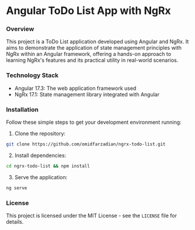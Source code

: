 # Angular ToDo List App with NgRx

### Overview
This project is a ToDo List application developed using Angular and NgRx. It aims to demonstrate the application of state management principles with NgRx within an Angular framework, offering a hands-on approach to learning NgRx's features and its practical utility in real-world scenarios.

### Technology Stack
- Angular 17.3: The web application framework used
- NgRx 17.1: State management library integrated with Angular

### Installation
Follow these simple steps to get your development environment running:
1. Clone the repository:
```sh
git clone https://github.com/omidfarzadian/ngrx-todo-list.git
```
2. Install dependencies:
```sh
cd ngrx-todo-list && npm install
```
3. Serve the application:
```sh
ng serve
```

### License
This project is licensed under the MIT License - see the `LICENSE` file for details.
